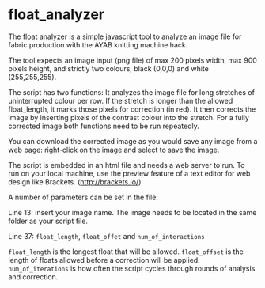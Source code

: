 # float_analyzer

The float analyzer is a simple javascript tool to analyze an image file for fabric production with the AYAB knitting machine hack.

The tool expects an image input (png file) of max 200 pixels width, max 900 pixels height, and strictly two colours, black (0,0,0) and white (255,255,255). 

The script has two functions: 
It analyzes the image file for long stretches of uninterrupted colour per row. If the stretch is longer than the allowed float_length, it marks those pixels for correction (in red). 
It then corrects the image by inserting pixels of the contrast colour into the stretch. 
For a fully corrected image both functions need to be run repeatedly. 

You can download the corrected image as you would save any image from a web page: right-click on the image and select to save the image. 

The script is embedded in an html file and needs a web server to run. To run on your local machine, use the preview feature of a text editor for web design like Brackets. (http://brackets.io/)

A number of parameters can be set in the file:

Line 13: insert your image name. The image needs to be located in the same folder as your script file. 

Line 37: `float_length`, `float_offet` and `num_of_interactions`

`float_length` is the longest float that will be allowed. 
`float_offset` is the length of floats allowed before a correction will be applied. 
`num_of_iterations` is how often the script cycles through rounds of analysis and correction. 

